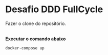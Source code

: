 # Desafio DDD FullCycle
Fazer o clone do repositório.
<br/><br/>

**Executar o comando abaixo**

<code>docker-compose up</code>

